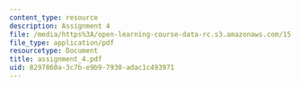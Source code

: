 ```yaml
---
content_type: resource
description: Assignment 4
file: /media/https%3A/open-learning-course-data-rc.s3.amazonaws.com/15-822-strategic-marketing-measurement-fall-2002/8297860a3c7be9b97930adac1c493971_assignment_4.pdf
file_type: application/pdf
resourcetype: Document
title: assignment_4.pdf
uid: 8297860a-3c7b-e9b9-7930-adac1c493971
---
```

